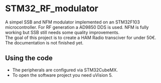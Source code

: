 ﻿# STM32_RF_modulator

A simpel SSB and NFM modulator implemented on an STM32F103 microcontroller. For RF generation a AD9850 DDS is used. NFM is fully working but SSB still needs some quality improvements.  
The goal of this project is to create a HAM Radio transciver for under 50€. The documentation is not finished yet.

## Using the code
* The peripherals are configured via STM32CubeMX.
* To open the software project you need uVision 5.
